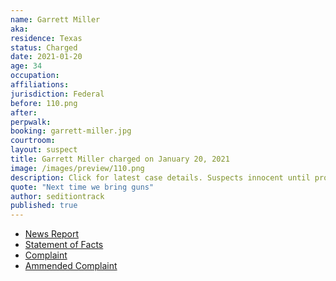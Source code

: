 ```yaml
---
name: Garrett Miller
aka:
residence: Texas
status: Charged
date: 2021-01-20
age: 34
occupation:
affiliations:
jurisdiction: Federal
before: 110.png
after:
perpwalk:
booking: garrett-miller.jpg
courtroom:
layout: suspect
title: Garrett Miller charged on January 20, 2021
image: /images/preview/110.png
description: Click for latest case details. Suspects innocent until proven guilty.
quote: "Next time we bring guns"
author: seditiontrack
published: true
---
```


- [News Report](https://www.nbcnewyork.com/news/local/texas-man-charged-in-capitol-riot-made-online-threat-to-assassinate-aoc/2845503/)
- [Statement of Facts](https://www.justice.gov/opa/page/file/1359541/download)
- [Complaint](https://www.justice.gov/opa/page/file/1359541/download)
- [Ammended Complaint](https://www.justice.gov/opa/page/file/1359601/download)